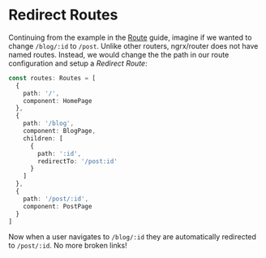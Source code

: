 # Redirect Routes

Continuing from the example in the [Route](route.md) guide, imagine if we wanted to change `/blog/:id` to `/post`. Unlike other routers, ngrx/router does not have named routes. Instead, we would change the the path in our route configuration and setup a _Redirect Route_:

```ts
const routes: Routes = [
  {
    path: '/',
    component: HomePage
  },
  {
    path: '/blog',
    component: BlogPage,
    children: [
      {
        path: ':id',
        redirectTo: '/post:id'
      }
    ]
  },
  {
    path: '/post/:id',
    component: PostPage
  }
]
```

Now when a user navigates to `/blog/:id` they are automatically redirected to `/post/:id`. No more broken links!
